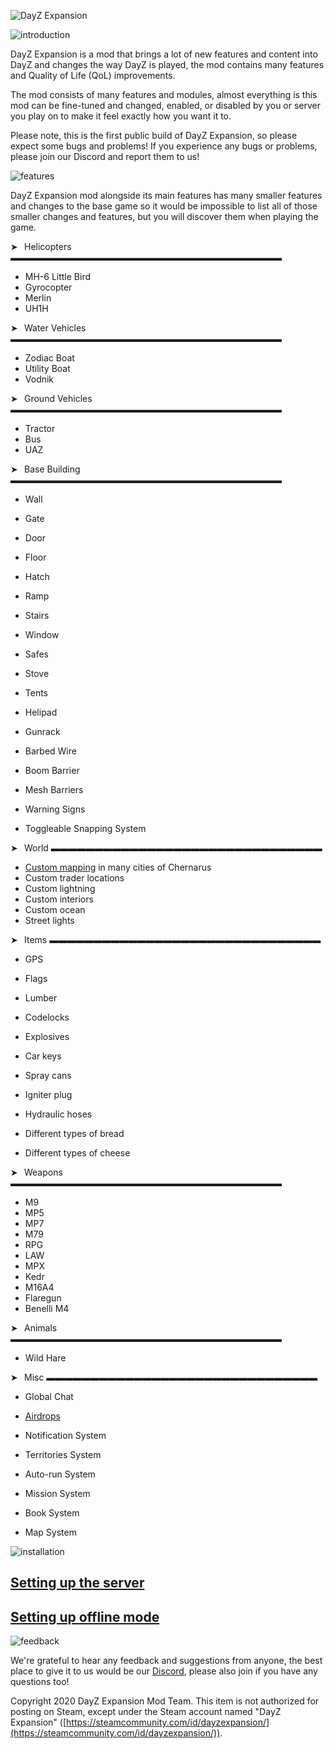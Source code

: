 ![DayZ Expansion](https://i.imgur.com/cTbqjAr.png)

![introduction](https://i.imgur.com/I0CimIG.png)

DayZ Expansion is a mod that brings a lot of new features and content into DayZ and changes the way DayZ is played, the mod contains many features and Quality of Life (QoL) improvements.

The mod consists of many features and modules, almost everything is this mod can be fine-tuned and changed, enabled, or disabled by you or server you play on to make it feel exactly how you want it to.

Please note, this is the first public build of DayZ Expansion, so please expect some bugs and problems! If you experience any bugs or problems, please join our Discord and report them to us!

![features](https://i.imgur.com/xIrXezp.png)


DayZ Expansion mod alongside its main features has many smaller features and changes to the base game so it would be impossible to list all of those smaller changes and features, but you will discover them when playing the game.

➤⠀Helicopters
▬▬▬▬▬▬▬▬▬▬▬▬▬▬▬▬▬▬▬▬▬▬▬▬▬▬▬▬▬▬▬

- MH-6 Little Bird
- Gyrocopter
- Merlin
- UH1H

➤⠀Water Vehicles
▬▬▬▬▬▬▬▬▬▬▬▬▬▬▬▬▬▬▬▬▬▬▬▬▬▬▬▬▬▬▬

- Zodiac Boat
- Utility Boat
- Vodnik

➤⠀Ground Vehicles
▬▬▬▬▬▬▬▬▬▬▬▬▬▬▬▬▬▬▬▬▬▬▬▬▬▬▬▬▬▬▬

- Tractor
- Bus
- UAZ

➤⠀Base Building
▬▬▬▬▬▬▬▬▬▬▬▬▬▬▬▬▬▬▬▬▬▬▬▬▬▬▬▬▬▬▬

- Wall
- Gate
- Door
- Floor
- Hatch
- Ramp
- Stairs
- Window

- Safes
- Stove
- Tents
- Helipad
- Gunrack
- Barbed Wire
- Boom Barrier
- Mesh Barriers
- Warning Signs

- Toggleable Snapping System

➤⠀World
▬▬▬▬▬▬▬▬▬▬▬▬▬▬▬▬▬▬▬▬▬▬▬▬▬▬▬▬▬▬▬

- [Custom mapping](https://github.com/salutesh/DayZ-Expansion-Scripts/wiki/%5BCustomizations%5D-Adding-custom-object-spawns-to-your-mission-file) in many cities of Chernarus
- Custom trader locations
- Custom lightning
- Custom interiors
- Custom ocean
- Street lights

➤⠀Items
▬▬▬▬▬▬▬▬▬▬▬▬▬▬▬▬▬▬▬▬▬▬▬▬▬▬▬▬▬▬▬

- GPS
- Flags
- Lumber
- Codelocks
- Explosives

- Car keys
- Spray cans
- Igniter plug
- Hydraulic hoses

- Different types of bread
- Different types of cheese

➤⠀Weapons
▬▬▬▬▬▬▬▬▬▬▬▬▬▬▬▬▬▬▬▬▬▬▬▬▬▬▬▬▬▬▬

- M9
- MP5
- MP7
- M79
- RPG
- LAW
- MPX
- Kedr
- M16A4
- Flaregun
- Benelli M4

➤⠀Animals
▬▬▬▬▬▬▬▬▬▬▬▬▬▬▬▬▬▬▬▬▬▬▬▬▬▬▬▬▬▬▬

- Wild Hare

➤⠀Misc
▬▬▬▬▬▬▬▬▬▬▬▬▬▬▬▬▬▬▬▬▬▬▬▬▬▬▬▬▬▬▬

- Global Chat
- [Airdrops](https://github.com/salutesh/DayZ-Expansion-Scripts/wiki/%5BCustomizations%5D-Adding-custom-airdrops)

- Notification System
- Territories System
- Auto-run System
- Mission System
- Book System
- Map System

![installation](https://i.imgur.com/MRyjLzD.png)

## [Setting up the server](https://github.com/salutesh/DayZ-Expansion-Scripts/wiki/Setting-up-the-server)
## [Setting up offline mode](https://github.com/salutesh/DayZ-Expansion-Scripts/wiki/Setting-up-offline-mode)

![feedback](https://i.imgur.com/Acaxhte.png)

We're grateful to hear any feedback and suggestions from anyone, the best place to give it to us would be our [Discord](https://discord.gg/rMZuS4F), please also join if you have any questions too!

Copyright 2020 DayZ Expansion Mod Team. This item is not authorized for posting on Steam, except under the Steam account named "DayZ Expansion" ([https://steamcommunity.com/id/dayzexpansion/](https://steamcommunity.com/id/dayzexpansion/)).